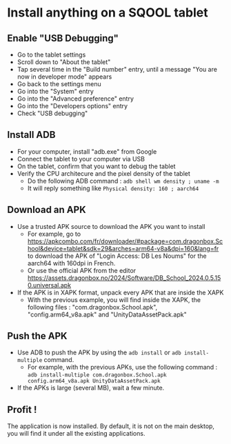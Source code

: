 # Install anything on a SQOOL tablet

## Enable "USB Debugging"

- Go to the tablet settings
- Scroll down to "About the tablet"
- Tap several time in the "Build number" entry, until a message "You are now in developer mode" appears
- Go back to the settings menu
- Go into the "System" entry
- Go into the "Advanced preference" entry
- Go into the "Developers options" entry
- Check "USB debugging"

## Install ADB
- For your computer, install "adb.exe" from Google
- Connect the tablet to your computer via USB
- On the tablet, confirm that you want to debug the tablet
- Verify the CPU architecure and the pixel density of the tablet
  - Do the following ADB command : `adb shell wm density ; uname -m`
  - It will reply something like `Physical density: 160 ; aarch64`
    
## Download an APK
- Use a trusted APK source to download the APK you want to install
  - For example, go to https://apkcombo.com/fr/downloader/#package=com.dragonbox.School&device=tablet&sdk=29&arches=arm64-v8a&dpi=160&lang=fr to download the APK of "Login Access: DB Les Noums" for the aarch64 with 160dpi in French.
  - Or use the official APK from the editor https://assets.dragonbox.no/2024/Software/DB_School_2024.0.5.150.universal.apk
- If the APK is in XAPK format, unpack every APK that are inside the XAPK
  - With the previous example, you will find inside the XAPK, the following files : "com.dragonbox.School.apk", "config.arm64_v8a.apk" and "UnityDataAssetPack.apk"
    
## Push the APK  
- Use ADB to push the APK by using the `adb install` or `adb install-multiple` command.
  - For example, with the previous APKs, use the following command : `adb install-multiple com.dragonbox.School.apk config.arm64_v8a.apk UnityDataAssetPack.apk`
- If the APKs is large (several MB), wait a few minute.

## Profit !

The application is now installed. By default, it is not on the main desktop, you will find it under all the existing applications.
